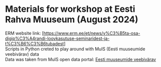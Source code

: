 # Materials for workshop at Eesti Rahva Muuseum (August 2024)
ERM website link: [https://www.erm.ee/et/news/v%C3%B5ta-osa-digip%C3%A4randi-loovkasutuse-seminaridest-ja-t%C3%B6%C3%B6tubadest] <br> 
Scripts in Python creted to play around with MuIS (Eesti muuseumide veebivärav) data <br>
Data was taken from MuIS open data portal: [Eesti muuseumide veebivärav](https://opendata.muis.ee/) <br>
